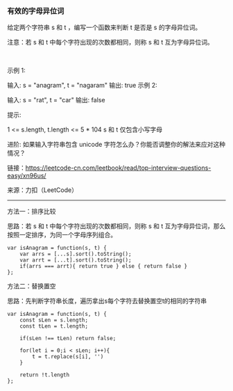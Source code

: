 ### 有效的字母异位词
给定两个字符串 s 和 t ，编写一个函数来判断 t 是否是 s 的字母异位词。

注意：若 s 和 t 中每个字符出现的次数都相同，则称 s 和 t 互为字母异位词。

 

示例 1:

输入: s = "anagram", t = "nagaram"
输出: true
示例 2:

输入: s = "rat", t = "car"
输出: false
 

提示:

1 <= s.length, t.length <= 5 * 104
s 和 t 仅包含小写字母
 

进阶: 如果输入字符串包含 unicode 字符怎么办？你能否调整你的解法来应对这种情况？


链接：https://leetcode-cn.com/leetbook/read/top-interview-questions-easy/xn96us/

来源：力扣（LeetCode）

---
方法一：排序比较

思路：若 s 和 t 中每个字符出现的次数都相同，则称 s 和 t 互为字母异位词，那么按照一定排序，为同一个字母序列组合。

```
var isAnagram = function(s, t) {
    var arrs = [...s].sort().toString();
    var arrt = [...t].sort().toString();
    if(arrs === arrt){ return true } else { return false }  
};
```
方法二：替换置空

思路：先判断字符串长度，遍历拿出s每个字符去替换置空t的相同的字符串
```
var isAnagram = function(s, t) {
    const sLen = s.length;
    const tLen = t.length;

    if(sLen !== tLen) return false;

    for(let i = 0;i < sLen; i++){
        t = t.replace(s[i], '')
    }

    return !t.length
};
```